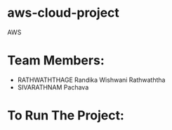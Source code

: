 # aws-cloud-project
AWS

# Team Members:

- RATHWATHTHAGE Randika Wishwani Rathwaththa
- SIVARATHNAM Pachava

# To Run The Project:

